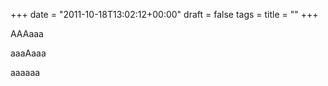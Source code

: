 +++
date = "2011-10-18T13:02:12+00:00"
draft = false
tags = 
title = ""
+++
<p>AAAaaa</p>&#13;
<p>aaaAaaa</p>&#13;
<p>aaaaaa</p> 